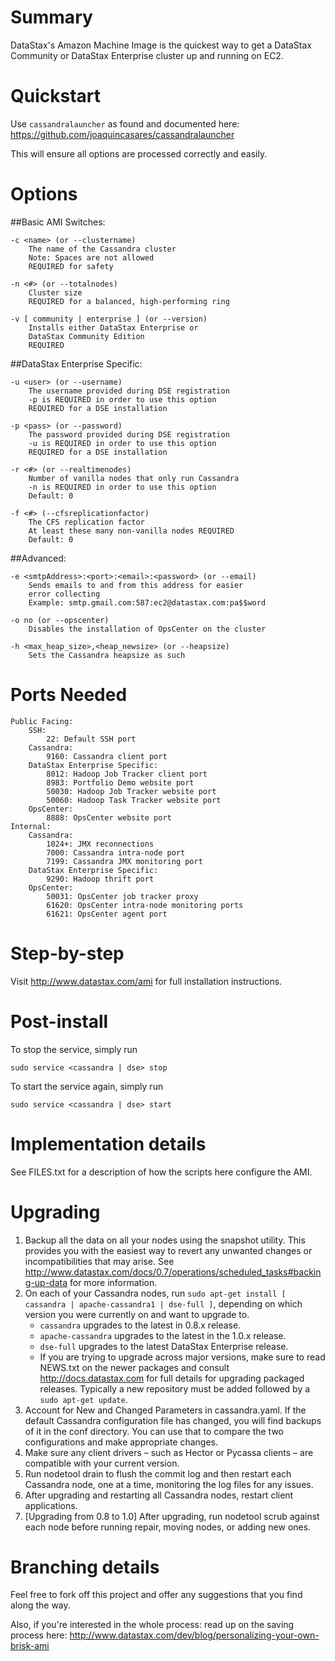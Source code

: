Summary
=======
DataStax's Amazon Machine Image is the quickest way to get a DataStax
Community or DataStax Enterprise cluster up and running on EC2.


Quickstart
==========

Use `cassandralauncher` as found and documented here: 
https://github.com/joaquincasares/cassandralauncher

This will ensure all options are processed correctly and easily.

Options
=======

##Basic AMI Switches:

    -c <name> (or --clustername)
        The name of the Cassandra cluster
        Note: Spaces are not allowed
        REQUIRED for safety

    -n <#> (or --totalnodes) 
        Cluster size
        REQUIRED for a balanced, high-performing ring

    -v [ community | enterprise ] (or --version)
        Installs either DataStax Enterprise or
        DataStax Community Edition
        REQUIRED

##DataStax Enterprise Specific:

    -u <user> (or --username)
        The username provided during DSE registration
        -p is REQUIRED in order to use this option
        REQUIRED for a DSE installation

    -p <pass> (or --password)
        The password provided during DSE registration
        -u is REQUIRED in order to use this option
        REQUIRED for a DSE installation

    -r <#> (or --realtimenodes)
        Number of vanilla nodes that only run Cassandra
        -n is REQUIRED in order to use this option
        Default: 0

    -f <#> (--cfsreplicationfactor)
        The CFS replication factor
        At least these many non-vanilla nodes REQUIRED
        Default: 0

##Advanced:

    -e <smtpAddress>:<port>:<email>:<password> (or --email)
        Sends emails to and from this address for easier
        error collecting
        Example: smtp.gmail.com:587:ec2@datastax.com:pa$$word

    -o no (or --opscenter)
        Disables the installation of OpsCenter on the cluster

    -h <max_heap_size>,<heap_newsize> (or --heapsize)
        Sets the Cassandra heapsize as such


Ports Needed
============

    Public Facing:
        SSH:
            22: Default SSH port
        Cassandra:
            9160: Cassandra client port
        DataStax Enterprise Specific:
            8012: Hadoop Job Tracker client port
            8983: Portfolio Demo website port
            50030: Hadoop Job Tracker website port
            50060: Hadoop Task Tracker website port
        OpsCenter:
            8888: OpsCenter website port
    Internal:
        Cassandra:
            1024+: JMX reconnections
            7000: Cassandra intra-node port
            7199: Cassandra JMX monitoring port
        DataStax Enterprise Specific:
            9290: Hadoop thrift port
        OpsCenter:
            50031: OpsCenter job tracker proxy
            61620: OpsCenter intra-node monitoring ports
            61621: OpsCenter agent port


Step-by-step
============

Visit http://www.datastax.com/ami for
full installation instructions.


Post-install
============

To stop the service, simply run

    sudo service <cassandra | dse> stop

To start the service again, simply run

    sudo service <cassandra | dse> start


Implementation details
======================

See FILES.txt for a description of how the scripts here configure the
AMI.


Upgrading
=========

1. Backup all the data on all your nodes using the snapshot utility. This provides you with the easiest way to revert any unwanted changes or incompatibilities that may arise. See http://www.datastax.com/docs/0.7/operations/scheduled_tasks#backing-up-data for more information.
2. On each of your Cassandra nodes, run `sudo apt-get install [ cassandra | apache-cassandra1 | dse-full ]`, depending on which version you were currently on and want to upgrade to.  
    * `cassandra` upgrades to the latest in 0.8.x release.
    * `apache-cassandra` upgrades to the latest in the 1.0.x release.
    * `dse-full` upgrades to the latest DataStax Enterprise release.
    * If you are trying to upgrade across major versions, make sure to read NEWS.txt on the newer packages and consult http://docs.datastax.com for full details for upgrading packaged releases. Typically a new repository must be added followed by a `sudo apt-get update`.
3. Account for New and Changed Parameters in cassandra.yaml. If the default Cassandra configuration file has changed, you will find backups of it in the conf directory. You can use that to compare the two configurations and make appropriate changes.
4. Make sure any client drivers – such as Hector or Pycassa clients – are compatible with your current version.
5. Run nodetool drain to flush the commit log and then restart each Cassandra node, one at a time, monitoring the log files for any issues.
6. After upgrading and restarting all Cassandra nodes, restart client applications.
7. [Upgrading from 0.8 to 1.0] After upgrading, run nodetool scrub against each node before running repair, moving nodes, or adding new ones.


Branching details
=================

Feel free to fork off this project and offer any suggestions that you
find along the way.

Also, if you're interested in the whole process: read up on the saving
process here:
http://www.datastax.com/dev/blog/personalizing-your-own-brisk-ami

